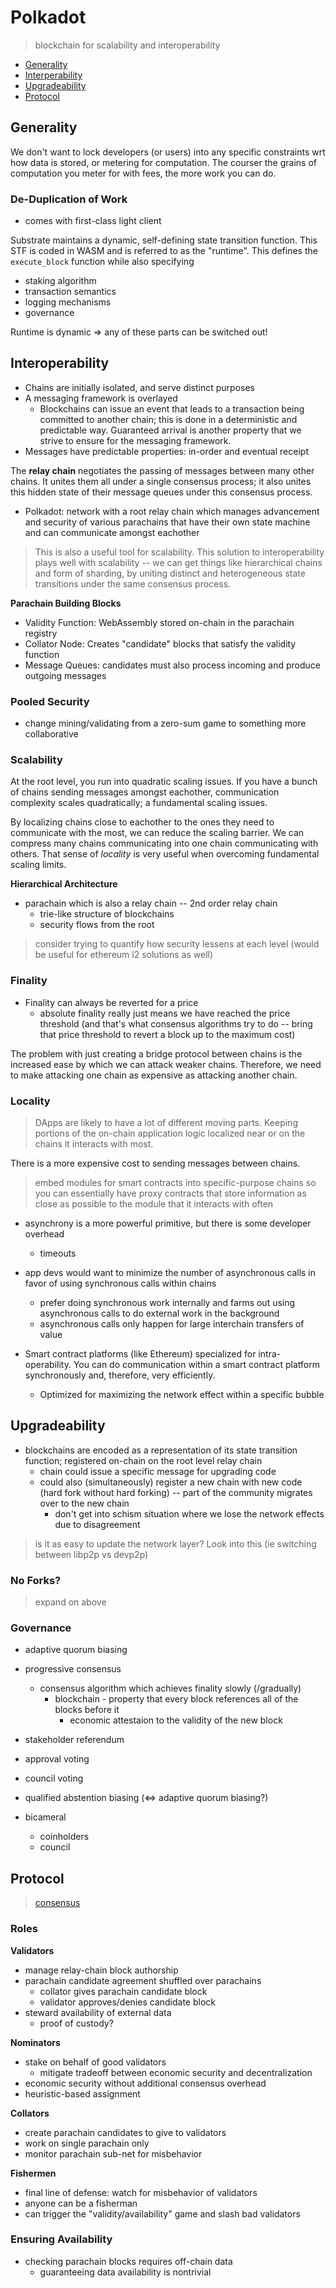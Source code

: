 # Polkadot
> blockchain for scalability and interoperability

* [Generality](#generality)
* [Interperability](#interop)
* [Upgradeability](#upgrade)
* [Protocol](#protocol)

## Generality <a name = "generality" ></a>

We don't want to lock developers (or users) into any specific constraints wrt how data is stored, or metering for computation. The courser the grains of computation you meter for with fees, the more work you can do. 

### De-Duplication of Work

* comes with first-class light client

Substrate maintains a dynamic, self-defining state transition function. This STF is coded in WASM and is referred to as the "runtime". This defines the ```execute_block``` function while also specifying 
* staking algorithm
* transaction semantics
* logging mechanisms
* governance

Runtime is dynamic => any of these parts can be switched out!

## Interoperability <a name = "interop" ></a>

* Chains are initially isolated, and serve distinct purposes
* A messaging framework is overlayed
    * Blockchains can issue an event that leads to a transaction being committed to another chain; this is done in a deterministic and predictable way. Guaranteed arrival is another property that we strive to ensure for the messaging framework.
* Messages have predictable properties: in-order and eventual receipt

The **relay chain** negotiates the passing of messages between many other chains. It unites them all under a single consensus process; it also unites this hidden state of their message queues under this consensus process.

* Polkadot: network with a root relay chain which manages advancement and security of various parachains that have their own state machine and can communicate amongst eachother

> This is also a useful tool for scalability. This solution to interoperability plays well with scalability -- we can get things like hierarchical chains and form of sharding, by uniting distinct and heterogeneous state transitions under the same consensus process.

**Parachain Building Blocks**
* Validity Function: WebAssembly stored on-chain in the parachain registry
* Collator Node: Creates "candidate" blocks that satisfy the validity function
* Message Queues: candidates must also process incoming and produce outgoing messages

### Pooled Security

* change mining/validating from a zero-sum game to something more collaborative

### Scalability
At the root level, you run into quadratic scaling issues. If you have a bunch of chains sending messages amongst eachother, communication complexity scales quadratically; a fundamental scaling issues.

By localizing chains close to eachother to the ones they need to communicate with the most, we can reduce the scaling barrier. We can compress many chains communicating into one chain communicating with others. That sense of *locality* is very useful when overcoming fundamental scaling limits.

**Hierarchical Architecture**
* parachain which is also a relay chain -- 2nd order relay chain
    * trie-like structure of blockchains
    * security flows from the root

> consider trying to quantify how security lessens at each level (would be useful for ethereum l2 solutions as well)

### Finality

* Finality can always be reverted for a price
    * absolute finality really just means we have reached the price threshold (and that's what consensus algorithms try to do -- bring that price threshold to revert a block up to the maximum cost)

The problem with just creating a bridge protocol between chains is the increased ease by which we can attack weaker chains. Therefore, we need to make attacking one chain as expensive as attacking another chain.

### Locality
> DApps are likely to have a lot of different moving parts. Keeping portions of the on-chain application logic localized near or on the chains it interacts with most.

There is a more expensive cost to sending messages between chains. 

> embed modules for smart contracts into specific-purpose chains so you can essentially have proxy contracts that store information as close as possible to the module that it interacts with often

* asynchrony is a more powerful primitive, but there is some developer overhead
    * timeouts

* app devs would want to minimize the number of asynchronous calls in favor of using synchronous calls within chains
    * prefer doing synchronous work internally and farms out using asynchronous calls to do external work in the background
    * asynchronous calls only happen for large interchain transfers of value

* Smart contract platforms (like Ethereum) specialized for intra-operability. You can do communication within a smart contract platform synchronously and, therefore, very efficiently.
    * Optimized for maximizing the network effect within a specific bubble

## Upgradeability <a name = "upgrade" ></a>

* blockchains are encoded as a representation of its state transition function; registered on-chain on the root level relay chain
    * chain could issue a specific message for upgrading code
    * could also (simultaneously) register a new chain with new code (hard fork without hard forking) -- part of the community migrates over to the new chain
        * don't get into schism situation where we lose the network effects due to disagreement

> is it as easy to update the network layer? Look into this (ie switching between libp2p vs devp2p)

### No Forks?
> expand on above

### Governance

* adaptive quorum biasing
* progressive consensus
    * consensus algorithm which achieves finality slowly (/gradually)
        * blockchain - property that every block references all of the blocks before it
            * economic attestaion to the validity of the new block

* stakeholder referendum
* approval voting
* council voting
* qualified abstention biasing (<=> adaptive quorum biasing?)

* bicameral
    * coinholders 
    * council

## Protocol <a name = "protocol">

> [consensus](./consensus.md)

### Roles

**Validators**
* manage relay-chain block authorship
* parachain candidate agreement shuffled over parachains
    * collator gives parachain candidate block
    * validator approves/denies candidate block
* steward availability of external data
    * proof of custody?

**Nominators**
* stake on behalf of good validators
    * mitigate tradeoff between economic security and decentralization
* economic security without additional consensus overhead
* heuristic-based assignment

**Collators**
* create parachain candidates to give to validators
* work on single parachain only
* monitor parachain sub-net for misbehavior

**Fishermen**
* final line of defense: watch for misbehavior of validators
* anyone can be a fisherman
* can trigger the "validity/availability" game and slash bad validators

### Ensuring Availability

* checking parachain blocks requires off-chain data
    * guaranteeing data availability is nontrivial